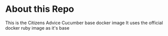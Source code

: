 # About this Repo

This is the Citizens Advice Cucumber base docker image
It uses the official docker ruby image as it's base
